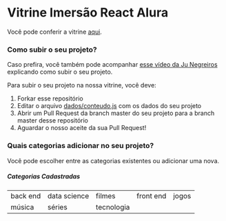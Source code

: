 # Vitrine Imersão React Alura

Você pode conferir a vitrine [aqui](https://vitrine-imersao-react.vercel.app/).

### Como subir o seu projeto?

Caso prefira, você também pode acompanhar [esse vídeo da Ju Negreiros](https://youtu.be/4qy23EulMbw) explicando como subir o seu projeto.

Para subir o seu projeto na nossa vitrine, você deve:

1. Forkar esse repositório
1. Editar o arquivo [dados/conteudo.js](https://github.com/imersao-alura/vitrine-imersao-react/blob/master/src/dados/conteudo.js) com os dados do seu projeto
1. Abrir um Pull Request da branch master do seu projeto para a branch master desse repositório
1. Aguardar o nosso aceite da sua Pull Request!

### Quais categorias adicionar no seu projeto?

Você pode escolher entre as categorias existentes ou adicionar uma nova.

##### Categorias Cadastradas

<table>
  <tr>
    <td style="text-align: center;">back end</td>
    <td>data science</td>
    <td>filmes</td>
    <td>front end</td>
    <td>jogos</td>
  </tr>
  <tr>
    <td>música</td>
    <td>séries </td>
    <td>tecnologia </td>
    <td></td>
    <td></td>
  </tr>
</table>
